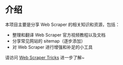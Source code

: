 # 介绍
本项目主要是分享 Web Scraper 的相关知识和资源，包括：
- 整理和翻译 Web Scraper 官方视频教程以及文档
- 分享常见网站的 sitemap（逐步添加）
- 对 Web Scraper 进行增强和补足的小工具

请访问 [Web Scraper Tricks](https://wst.vercel.app) 进一步了解~